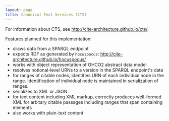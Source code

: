 ```yaml
---
layout: page
title: Canonical Text Services (CTS)
---
```


For information about CTS, see <http://cite-architecture.github.io/cts/>.

Features planned for this implementation:

- draws data from a SPARQL endpoint
- expects RDF as generated by `hocuspocus`: <http://cite-architecture.github.io/hocuspocus/>
- works with object representation of OHCO2 abstract data model
- resolves notional-level URNs to a version in the SPARQL endpoint's data
- for ranges of citable nodes, identifies URN of each individual node in the range.   Identification of individual node is maintained in serialization of ranges.
- serializes to XML or JSON
- for text content including XML markup, correctly produces well-formed XML for arbitary citable passages including ranges that span containing elements
- also works with plain-text content


